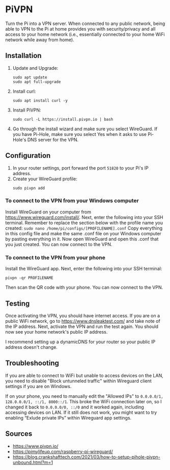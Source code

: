 # PiVPN 
Turn the Pi into a VPN server. When connected to any public network, being able to VPN to the Pi at home provides you with security/privacy and all access to your home network (i.e., essentially connected to your home WiFi network while away from home).
## Installation
1. Update and Upgrade:
    ```
    sudo apt update
    sudo apt full-upgrade
    ```
2. Install curl:
    ```
    sudo apt install curl -y
    ```
3. Install PiVPN:
    ```
    sudo curl -L https://install.pivpn.io | bash
    ```
4. Go through the install wizard and make sure you select WireGuard. If you have Pi-Hole, make sure you select Yes when it asks to use Pi-Hole's DNS server for the VPN.
## Configuration
1. In your router settings, port forward the port `51820` to your Pi's IP address.
2. Create your WireGuard profile:
    ```
    sudo pivpn add
    ```
### To connect to the VPN from your Windows computer
Install WireGuard on your computer from https://www.wireguard.com/install/. Next, enter the following into your SSH terminal. Remember to replace the section below with the profile name you created:
    ```
    sudo nano /home/pi/configs/[PROFILENAME].conf
    ```
Copy everything in this config file and make the same .conf file on your Windows computer by pasting everything in it. Now open WireGuard and open this .conf that you just created. You can now connect to the VPN.
### To connect to the VPN from your phone
Install the WireGuard app. Next, enter the following into your SSH terminal:
```
pivpn -qr PROFILENAME
``` 
Then scan the QR code with your phone. You can now connect to the VPN.
## Testing
Once activating the VPN, you should have internet access. If you are on a public WiFi network, go to https://www.dnsleaktest.com/ and take note of the IP address. Next, activate the VPN and run the test again. You should now see your home network's public IP address.

I recommend setting up a dynamicDNS for your router so your public IP address doesn't change.
## Troubleshooting
If you are able to connect to WiFi but unable to access devices on the LAN, you need to disable "Block untunneled traffic" within Wireguard client settings if you are on Windows.

If on your phone, you need to manually edit the "Allowed IPs" to `0.0.0.0/1, 128.0.0.0/1, ::/1, 8000::/1`. This broke the WiFi connection later on, so I changed it back to `0.0.0.0/0, ::/0` and it worked again, including accessing devices on LAN. If it still does not work, you might want to try enabling “Exlude private IPs” within Wireguard app settings.
## Sources
* https://www.pivpn.io/
* https://pimylifeup.com/raspberry-pi-wireguard/
* https://blog.crankshafttech.com/2021/03/how-to-setup-pihole-pivpn-unbound.html?m=1 